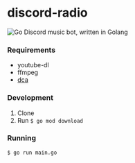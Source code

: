 # discord-radio
![Go](https://github.com/bottleneckco/discord-radio/workflows/Go/badge.svg)
Discord music bot, written in Golang

### Requirements
- youtube-dl
- ffmpeg
- [dca](https://github.com/bwmarrin/dca/tree/master/cmd/dca)

### Development
1. Clone
2. Run `$ go mod download`

### Running
`$ go run main.go`
